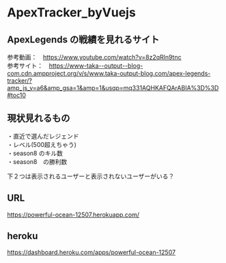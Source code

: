 # ApexTracker_byVuejs

## ApexLegends の戦績を見れるサイト

参考動画：　https://www.youtube.com/watch?v=8z2qRln9tnc <br/>
参考サイト：　https://www-taka--output--blog-com.cdn.ampproject.org/v/s/www.taka-output-blog.com/apex-legends-tracker/?amp_js_v=a6&amp_gsa=1&amp=1&usqp=mq331AQHKAFQArABIA%3D%3D#toc10

## 現状見れるもの

・直近で選んだレジェンド<br/>
・レベル(500超えちゃう)<br/>
・season8 のキル数<br/>
・season8　の勝利数<br/>

下２つは表示されるユーザーと表示されないユーザーがいる？

## URL
https://powerful-ocean-12507.herokuapp.com/

## heroku
https://dashboard.heroku.com/apps/powerful-ocean-12507
